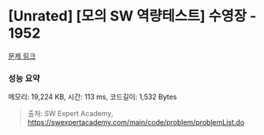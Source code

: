 # [Unrated] [모의 SW 역량테스트] 수영장 - 1952 

[문제 링크](https://swexpertacademy.com/main/code/problem/problemDetail.do?contestProbId=AV5PpFQaAQMDFAUq) 

### 성능 요약

메모리: 19,224 KB, 시간: 113 ms, 코드길이: 1,532 Bytes



> 출처: SW Expert Academy, https://swexpertacademy.com/main/code/problem/problemList.do